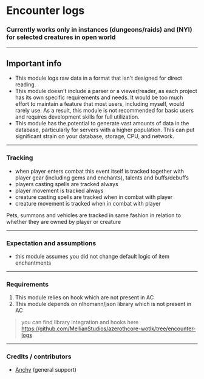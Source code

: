 # Encounter logs

### Currently works only in instances (dungeons/raids) and (NYI) for selected creatures in open world

---

## Important info
- This module logs raw data in a format that isn't designed for direct reading.
- This module doesn't include a parser or a viewer/reader, as each project has its own specific requirements and needs. It would be too much effort to maintain a feature that most users, including myself, would rarely use. As a result, this module is not recommended for basic users and requires development skills for full utilization.
- This module has the potential to generate vast amounts of data in the database, particularly for servers with a higher population. This can put significant strain on your database, storage, CPU, and network.

---

### Tracking
- when player enters combat this event itself is tracked together with player gear (including gems and enchants), talents and buffs/debuffs
- players casting spells are tracked always
- player movement is tracked always
- creature casting spells are tracked when in combat with player
- creature movement is tracked when in combat with player

Pets, summons and vehicles are tracked in same fashion in relation to whether they are owned by player or creature

---

### Expectation and assumptions
- this module assumes you did not change default logic of item enchantments

---

### Requirements
1. This module relies on hook which are not present in AC
2. This module depends on nlhomann/json library which is not present in AC

> you can find library integration and hooks here https://github.com/MellianStudios/azerothcore-wotlk/tree/encounter-logs
---

### Credits / contributors
- [Anchy](https://github.com/AnchyDev) (general support)
